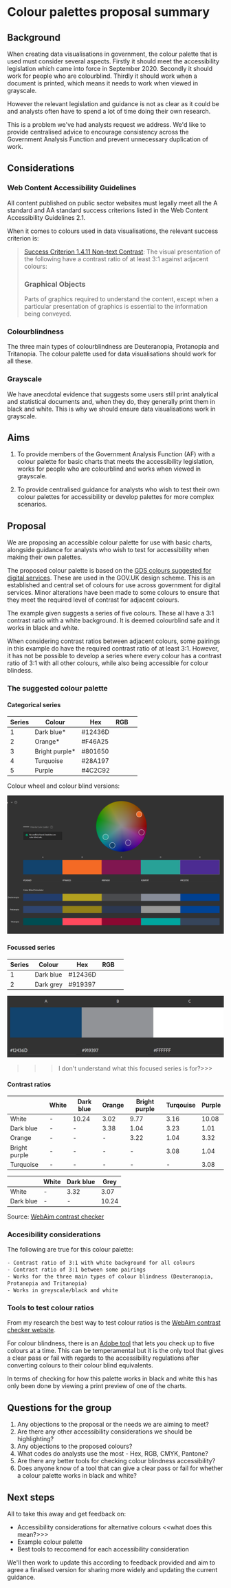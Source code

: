 # Colour palettes proposal summary

## Background

When creating data visualisations in government, the colour palette that is used must consider several aspects. Firstly it should meet the accessibility legislation which came into force in September 2020. Secondly it should work for people who are colourblind. Thirdly it should work when a document is printed, which means it needs to work when viewed in grayscale.  

However the relevant legislation and guidance is not as clear as it could be and analysts often have to spend a lot of time doing their own research.

This is a problem we've had analysts request we address. We'd like to provide centralised advice to encourage consistency across the Government Analysis Function and prevent unnecessary duplication of work.

## Considerations

### Web Content Accessibility Guidelines 

All content published on public sector websites must legally meet all the A standard and AA standard success criterions listed in the Web Content Accessibility Guidelines 2.1.

When it comes to colours used in data visualisations, the relevant success criterion is: 

>[Success Criterion 1.4.11 Non-text Contrast](https://www.w3.org/TR/WCAG21/#non-text-contrast): The visual presentation of the following have a contrast ratio of at least 3:1 against adjacent colours:
>
> ### Graphical Objects
>
>Parts of graphics required to understand the content, except when a particular presentation of graphics is essential to the information being conveyed.

### Colourblindness

The three main types of colourblindness are Deuteranopia, Protanopia and Tritanopia. The colour palette used for data visualisations should work for all these. 

### Grayscale

We have anecdotal evidence that suggests some users still print analytical and statistical documents and, when they do, they generally print them in black and white. This is why we should ensure data visualisations work in grayscale.  

## Aims

1. To provide members of the Government Analysis Function (AF) with a colour palette for basic charts that meets the accessibility legislation, works for people who are colourblind and works when viewed in grayscale. 

2. To provide centralised guidance for analysts who wish to test their own colour palettes for accessibility or develop palettes for more complex scenarios.

## Proposal

We are proposing an accessible colour palette for use with basic charts, alongside guidance for analysts who wish to test for accessibility when making their own palettes. 

The proposed colour palette is based on the [GDS colours suggested for digital services](https://design-system.service.gov.uk/styles/colour/). These are used in the GOV.UK design scheme. This is an established and central set of colours for use across government for digital services. Minor alterations have been made to some colours to ensure that they meet the required level of contrast for adjacent colours.  

The example given suggests a series of five colours. These all have a 3:1 contrast ratio with a white background. It is deemed colourblind safe and it works in black and white.

When considering contrast ratios between adjacent colours, some pairings in this example do have the required contrast ratio of at least 3:1. However, it has not be possible to develop a series where every colour has a contrast ratio of 3:1 with all other colours, while also being accessible for colour blindess. 

### The suggested colour palette

#### Categorical series

| Series | Colour | Hex | RGB | |
| ---- | ---- | ---- | ---- | ----| 
| 1 | Dark blue* | #12436D | | |
| 2 | Orange* | #F46A25 | | |
| 3 | Bright purple* | #801650 | | |
| 4 | Turquoise | #28A197 | | |
| 5 | Purple | #4C2C92 | | |

Colour wheel and colour blind versions:

![](/images/main_series_colour_wheel.png)


#### Focussed series

| Series | Colour | Hex | RGB | |
| ---- | ---- | ---- | ---- | ----| 
| 1 | Dark blue | #12436D | | |
| 2 | Dark grey | #919397 | | |

![](/images/focussed_series_image.png)

>>> I don't understand what this focused series is for?>>>

#### Contrast ratios

|  | White | Dark blue | Orange | Bright purple | Turqouise | Purple |
| --- | --- | --- | --- | --- | --- | ----|
| White | - | 10.24 | 3.02 | 9.77 | 3.16 | 10.08 |
| Dark blue | - | - | 3.38| 1.04 | 3.23 | 1.01 |
| Orange | - | - | - | 3.22 |  1.04 | 3.32 |
| Bright purple | - | - | -| -| 3.08 | 1.04 |
| Turquoise | - | - | - | - | - | 3.08 |

| | White | Dark blue | Grey |
| ---- |---- |---- |----|
| White | - | 3.32 | 3.07 |
| Dark blue | -  | - | 10.24 |

Source: [WebAim contrast checker](https://webaim.org/resources/contrastchecker/)

### Accesibility considerations

The following are true for this colour palette: 

    - Contrast ratio of 3:1 with white background for all colours
    - Contrast ratio of 3:1 between some pairings
    - Works for the three main types of colour blindness (Deuteranopia, Protanopia and Tritanopia)
    - Works in greyscale/black and white

### Tools to test colour ratios 

From my research the best way to test colour ratios is the [WebAim contrast checker website](https://webaim.org/resources/contrastchecker/).

For colour blindness, there is an [Adobe tool](https://color.adobe.com/create/color-accessibility) that lets you check up to five colours at a time. 
This can be temperamental but it is the only tool that gives a clear pass or fail with regards to the accessibility regulations after converting colours to their colour blind equivalents.

In terms of checking for how this palette works in black and white this has only been done by viewing a print preview of one of the charts. 

## Questions for the group

1. Any objections to the proposal or the needs we are aiming to meet?
2. Are there any other accessibility considerations we should be highlighting?
3. Any objections to the proposed colours?
4. What codes do analysts use the most - Hex, RGB, CMYK, Pantone?
5. Are there any better tools for checking colour blindness accessibility?
6. Does anyone know of a tool that can give a clear pass or fail for whether a colour palette works in black and white?

## Next steps

All to take this away and get feedback on:
- Accessibility considerations for alternative colours  <<what does this mean?>>>
- Example colour palette
- Best tools to reccomend for each accessibility consideration

We'll then work to update this according to feedback provided and aim to agree a finalised version for sharing more widely and updating the current guidance.
